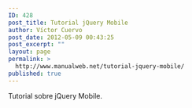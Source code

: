```yaml
---
ID: 428
post_title: Tutorial jQuery Mobile
author: Víctor Cuervo
post_date: 2012-05-09 00:43:25
post_excerpt: ""
layout: page
permalink: >
  http://www.manualweb.net/tutorial-jquery-mobile/
published: true
---
```

Tutorial sobre jQuery Mobile.
